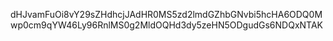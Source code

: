 dHJvamFuOi8vY29sZHdhcjJAdHR0MS5zd2lmdGZhbGNvbi5hcHA6ODQ0Mwp0cm9qYW46Ly96RnlMS0g2MldOQHd3dy5zeHN5ODgudGs6NDQxNTAK